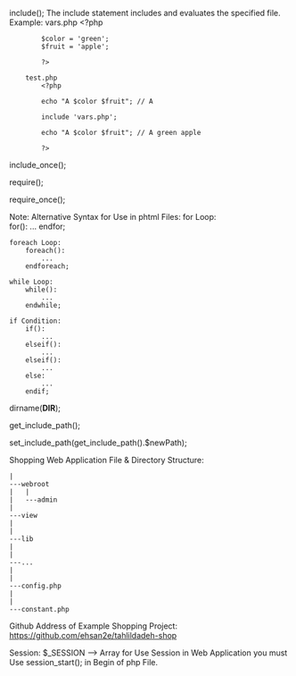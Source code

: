 include();
	The include statement includes and evaluates the specified file. 
	Example:
		vars.php
			<?php

			$color = 'green';
			$fruit = 'apple';

			?>

		test.php
			<?php

			echo "A $color $fruit"; // A

			include 'vars.php';

			echo "A $color $fruit"; // A green apple

			?> 

include_once();

require();

require_once();

Note: Alternative Syntax for Use in phtml Files:
	for Loop:	
		for():
			...
		endfor;

	foreach Loop:
		foreach():
			...
		endforeach;

	while Loop:
		while():
			...
		endwhile;

	if Condition:
		if():
			...
		elseif():
			...
		elseif():
			...
		else:
			...
		endif;

dirname(__DIR__);

get_include_path();

set_include_path(get_include_path().$newPath);

Shopping Web Application File & Directory Structure:

	|
	---webroot
	|	|
	|	---admin
	|
	---view
	|
	|
	---lib
	|
	|
	---...
	|
	|
	---config.php
	|
	|
	---constant.php

Github Address of Example Shopping Project:
	https://github.com/ehsan2e/tahlildadeh-shop

Session:
	$_SESSION --> Array
	for Use Session in Web Application you must Use
		session_start();
	in Begin of php File.